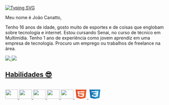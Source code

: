 <a href="https://git.io/typing-svg"><img src="https://readme-typing-svg.demolab.com?font=Chakra+Petch&pause=1000&color=FFFFFF&random=false&width=435&lines=Ol%C3%A1%2C+meu+nome+%C3%A9+Jo%C3%A3o+Canatto!+%F0%9F%A6%A5;Seja+bem-vindo+amigo!+%F0%9F%AB%A1" alt="Typing SVG" /></a>

           
          
<div>
  <p font-family= "Chakra Petch">
    Meu nome é João Canatto, 
  </p>

  <p>
    Tenho 16 anos de idade, gosto muito de esportes e de coisas que englobam sobre tecnologia e internet. Estou cursando Senai, no curso de técnico em Multimídia. Tenho 1 ano de experiência como jovem aprendiz em uma empresa de tecnologia. Procuro um emprego ou trabalhos de freelance na área.
  </p>
</div>

<div>
  <a href="https://github.com/jvcanatto">
  <img height="180em" src="https://github-readme-stats.vercel.app/api?username=jvcanatto&show_icons=true&theme=dark&include_all_commits=true&count_private=true"/>
  <img height="180em" src="https://github-readme-stats.vercel.app/api/top-langs/?username=jvcanatto&layout=compact&langs_count=7&theme=dark"/>
</div>



<h2>Habilidades 😎</h2>
<div style="display: inline_block"><br>
<img height="30" width="40" src="https://cdn.jsdelivr.net/gh/devicons/devicon@latest/icons/behance/behance-original.svg" />
<img height="30" width="40" src="https://cdn.jsdelivr.net/gh/devicons/devicon@latest/icons/canva/canva-original.svg" />
<img height="30" width="40" src="https://cdn.jsdelivr.net/gh/devicons/devicon@latest/icons/figma/figma-original.svg" />
<img height="30" width="40" src="https://cdn.jsdelivr.net/gh/devicons/devicon@latest/icons/illustrator/illustrator-plain.svg" />
<img height="30" width="40" src="https://cdn.jsdelivr.net/gh/devicons/devicon@latest/icons/photoshop/photoshop-original.svg" />
 <img height="30" width="40" src="https://raw.githubusercontent.com/devicons/devicon/master/icons/html5/html5-original.svg">
 <img height="30" width="40" src="https://raw.githubusercontent.com/devicons/devicon/master/icons/css3/css3-original.svg">

</div>
